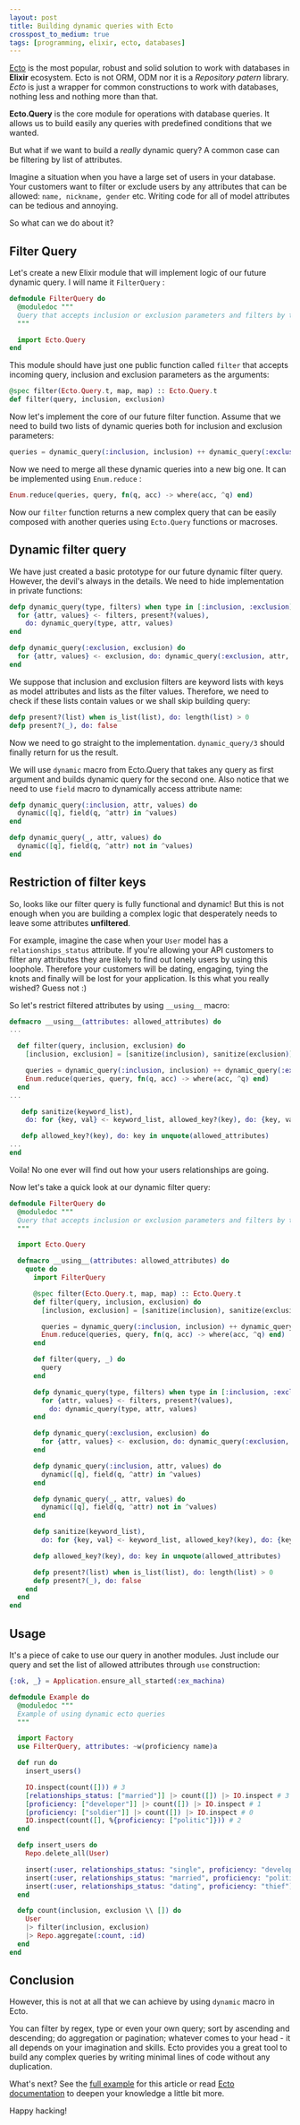 ```yaml
---
layout: post
title: Building dynamic queries with Ecto
crosspost_to_medium: true
tags: [programming, elixir, ecto, databases]
---
```


[Ecto](https://github.com/elixir-ecto/ecto) is the most popular, robust and solid solution to work with databases in **Elixir** ecosystem. Ecto is not ORM, ODM nor it is a *Repository patern* library. *Ecto* is just a wrapper for common constructions to work with databases, nothing less and nothing more than that.

**Ecto.Query** is the core module for operations with database queries. It allows us to build easily any queries with predefined conditions that we wanted.

But what if we want to build a *really* dynamic query? A common case can be filtering by list of attributes.

Imagine a situation when you have a large set of users in your database. Your customers want to filter or exclude users by any attributes that can be allowed: `name, nickname, gender` etc. Writing code for all of model attributes can be tedious and annoying.

So what can we do about it?

## Filter Query

Let's create a new Elixir module that will implement logic of our future dynamic query. I will name it `FilterQuery` :

```elixir
defmodule FilterQuery do
  @moduledoc """
  Query that accepts inclusion or exclusion parameters and filters by this parameters
  """

  import Ecto.Query
end
```

This module should have just one public function called `filter` that accepts incoming query, inclusion and exclusion parameters as the arguments:

```elixir
@spec filter(Ecto.Query.t, map, map) :: Ecto.Query.t
def filter(query, inclusion, exclusion) 
```

Now let's implement the core of our future filter function. Assume that we need to build two lists of dynamic queries both for inclusion and exclusion parameters:

```elixir
queries = dynamic_query(:inclusion, inclusion) ++ dynamic_query(:exclusion, exclusion)
```

Now we need to merge all these dynamic queries into a new big one. It can be implemented using `Enum.reduce` : 

```elixir
Enum.reduce(queries, query, fn(q, acc) -> where(acc, ^q) end)
```

Now our `filter` function returns a new complex query that can be easily composed with another queries using `Ecto.Query` functions or macroses.

## Dynamic filter query

We  have just created a basic prototype for our future dynamic filter query. However, the devil's always in the details. We need to hide implementation in private functions:

```elixir
defp dynamic_query(type, filters) when type in [:inclusion, :exclusion] do
  for {attr, values} <- filters, present?(values),
    do: dynamic_query(type, attr, values)
end

defp dynamic_query(:exclusion, exclusion) do
  for {attr, values} <- exclusion, do: dynamic_query(:exclusion, attr, values)
end
```

We suppose that inclusion and exclusion filters are keyword lists with keys as model attributes and lists as the filter values. Therefore, we need to check if these lists contain values or we shall skip building query:

```elixir
defp present?(list) when is_list(list), do: length(list) > 0
defp present?(_), do: false
```

Now we need to go straight to the implementation. `dynamic_query/3` should finally return for us the result.

We will use `dynamic` macro from Ecto.Query that takes any query as first argument and builds dynamic query for the second one. Also notice that we need to use `field` macro to dynamically access attribute name:

```elixir
defp dynamic_query(:inclusion, attr, values) do
  dynamic([q], field(q, ^attr) in ^values)
end

defp dynamic_query(_, attr, values) do
  dynamic([q], field(q, ^attr) not in ^values)
end
```

## Restriction of filter keys

So, looks like our filter query is fully functional and dynamic! But this is not enough when you are building a complex logic that desperately needs to leave some attributes **unfiltered**.

For example, imagine the case when your `User` model has a `relationships_status` attribute. If you're allowing your API customers to filter any attributes they are likely to find out lonely users by using this loophole. Therefore your customers will be dating, engaging, tying the knots and finally will be lost for your application. Is this what you really wished? Guess not :)

So let's restrict filtered attributes by using `__using__` macro:

```elixir
defmacro __using__(attributes: allowed_attributes) do
...

  def filter(query, inclusion, exclusion) do
    [inclusion, exclusion] = [sanitize(inclusion), sanitize(exclusion)]

    queries = dynamic_query(:inclusion, inclusion) ++ dynamic_query(:exclusion, exclusion)
    Enum.reduce(queries, query, fn(q, acc) -> where(acc, ^q) end)
  end
...

   defp sanitize(keyword_list),
    do: for {key, val} <- keyword_list, allowed_key?(key), do: {key, val}

   defp allowed_key?(key), do: key in unquote(allowed_attributes)
...
end
```

Voila! No one ever will find out how your users relationships are going.

Now let's take a quick look at our dynamic filter query:

```elixir
defmodule FilterQuery do
  @moduledoc """
  Query that accepts inclusion or exclusion parameters and filters by this parameters
  """

  import Ecto.Query

  defmacro __using__(attributes: allowed_attributes) do
    quote do
      import FilterQuery

      @spec filter(Ecto.Query.t, map, map) :: Ecto.Query.t
      def filter(query, inclusion, exclusion) do
        [inclusion, exclusion] = [sanitize(inclusion), sanitize(exclusion)]

        queries = dynamic_query(:inclusion, inclusion) ++ dynamic_query(:exclusion, exclusion)
        Enum.reduce(queries, query, fn(q, acc) -> where(acc, ^q) end)
      end

      def filter(query, _) do
        query
      end

      defp dynamic_query(type, filters) when type in [:inclusion, :exclusion] do
        for {attr, values} <- filters, present?(values),
          do: dynamic_query(type, attr, values)
      end

      defp dynamic_query(:exclusion, exclusion) do
        for {attr, values} <- exclusion, do: dynamic_query(:exclusion, attr, values)
      end

      defp dynamic_query(:inclusion, attr, values) do
        dynamic([q], field(q, ^attr) in ^values)
      end

      defp dynamic_query(_, attr, values) do
        dynamic([q], field(q, ^attr) not in ^values)
      end

      defp sanitize(keyword_list),
        do: for {key, val} <- keyword_list, allowed_key?(key), do: {key, val}

      defp allowed_key?(key), do: key in unquote(allowed_attributes)

      defp present?(list) when is_list(list), do: length(list) > 0
      defp present?(_), do: false
    end
  end
end

```

## Usage

It's a piece of cake to use our query in another modules. Just include our query and set the list of allowed attributes through `use` construction:

```elixir
{:ok, _} = Application.ensure_all_started(:ex_machina)

defmodule Example do
  @moduledoc """
  Example of using dynamic ecto queries
  """

  import Factory
  use FilterQuery, attributes: ~w(proficiency name)a

  def run do
    insert_users()

    IO.inspect(count([])) # 3
    [relationships_status: ["married"]] |> count([]) |> IO.inspect # 3
    [proficiency: ["developer"]] |> count([]) |> IO.inspect # 1
    [proficiency: ["soldier"]] |> count([]) |> IO.inspect # 0
    IO.inspect(count([], %{proficiency: ["politic"]})) # 2
  end

  defp insert_users do
    Repo.delete_all(User)

    insert(:user, relationships_status: "single", proficiency: "developer")
    insert(:user, relationships_status: "married", proficiency: "politic")
    insert(:user, relationships_status: "dating", proficiency: "thief")
  end

  defp count(inclusion, exclusion \\ []) do
    User
    |> filter(inclusion, exclusion)
    |> Repo.aggregate(:count, :id)
  end
end
```

## Conclusion

However, this is not at all that we can achieve by using `dynamic` macro in Ecto.

You can filter by regex, type or even your own query; sort by ascending and descending; do aggregation or pagination; whatever comes to your head - it all depends on your imagination and skills. Ecto provides you a great tool to build any complex queries by writing minimal lines of code without any duplication.

What's next? See the [full example](https://github.com/ne1ro/dynamic_ecto_query) for this article or read [Ecto documentation](https://hexdocs.pm/ecto/Ecto.Query.html) to deepen your knowledge a little bit more.

Happy hacking!
